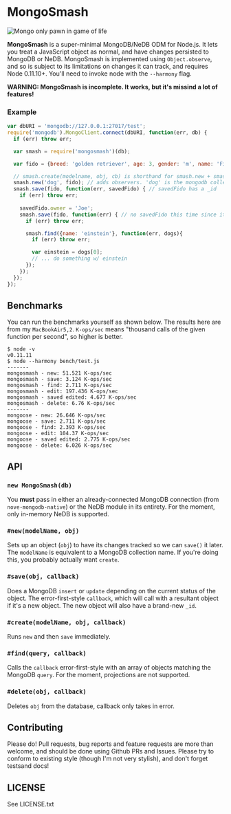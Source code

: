 # MongoSmash

![Mongo only pawn in game of life](http://padresteve.files.wordpress.com/2011/04/blazing-saddles-mongo.gif)

**MongoSmash** is a super-minimal MongoDB/NeDB ODM for Node.js. It lets you treat a JavaScript object as normal, and have changes persisted to MongoDB or NeDB. MongoSmash is implemented using `Object.observe`, and so is subject to its limitations on changes it can track, and requires Node 0.11.10+. You'll need to invoke node with the `--harmony` flag.

**WARNING: MongoSmash is incomplete. It works, but it's missind a lot of features!**

### Example

```javascript
var dbURI = 'mongodb://127.0.0.1:27017/test';
require('mongodb').MongoClient.connect(dbURI, function(err, db) {
  if (err) throw err;

  var smash = require('mongosmash')(db);

  var fido = {breed: 'golden retriever', age: 3, gender: 'm', name: 'Fido'};

  // smash.create(modelname, obj, cb) is shorthand for smash.new + smash.save
  smash.new('dog', fido); // adds observers. 'dog' is the mongodb collection name
  smash.save(fido, function(err, savedFido) { // savedFido has a _id
    if (err) throw err;
    
    savedFido.owner = 'Joe';
    smash.save(fido, function(err) { // no savedFido this time since it's an update
      if (err) throw err;

      smash.find({name: 'einstein'}, function(err, dogs){
        if (err) throw err;

        var einstein = dogs[0];
        // ... do something w/ einstein
      });
    });
  });
});
```

## Benchmarks

You can run the benchmarks yourself as shown below. The results here are from
my `MacBookAir5,2`. `K-ops/sec` means "thousand calls of the given function per
second", so higher is better.

```
$ node -v
v0.11.11
$ node --harmony bench/test.js
-------
mongosmash - new: 51.521 K-ops/sec
mongosmash - save: 3.124 K-ops/sec
mongosmash - find: 2.711 K-ops/sec
mongosmash - edit: 197.436 K-ops/sec
mongosmash - saved edited: 4.677 K-ops/sec
mongosmash - delete: 6.76 K-ops/sec
-------
mongoose - new: 26.646 K-ops/sec
mongoose - save: 2.711 K-ops/sec
mongoose - find: 2.393 K-ops/sec
mongoose - edit: 104.37 K-ops/sec
mongoose - saved edited: 2.775 K-ops/sec
mongoose - delete: 6.026 K-ops/sec
```

## API

### `new MongoSmash(db)`
You **must** pass in either an already-connected MongoDB connection (from
`nove-mongodb-native`) or the NeDB module in its entirety. For the moment, only
in-memory NeDB is supported.

### `#new(modelName, obj)`
Sets up an object (`obj`) to have its changes tracked so we can `save()` it
later. The `modelName` is equivalent to a MongoDB collection name. If you're
doing this, you probably actually want `create`.

### `#save(obj, callback)`
Does a MongoDB `insert` or `update` depending on the current status of the
object. The error-first-style `callback`, which will call with a resultant
object if it's a new object. The new object will also have a brand-new `_id`.

### `#create(modelName, obj, callback)`
Runs `new` and then `save` immediately.

### `#find(query, callback)`
Calls the `callback` error-first-style with an array of objects matching the
MongoDB `query`. For the moment, projections are not supported.

### `#delete(obj, callback)`
Deletes `obj` from the database, callback only takes in error.

## Contributing

Please do! Pull requests, bug reports and feature requests are more than 
welcome, and should be done using Github PRs and Issues. Please try to conform
to existing style (though I'm not very stylish), and don't forget testsand docs!

## LICENSE

See LICENSE.txt
